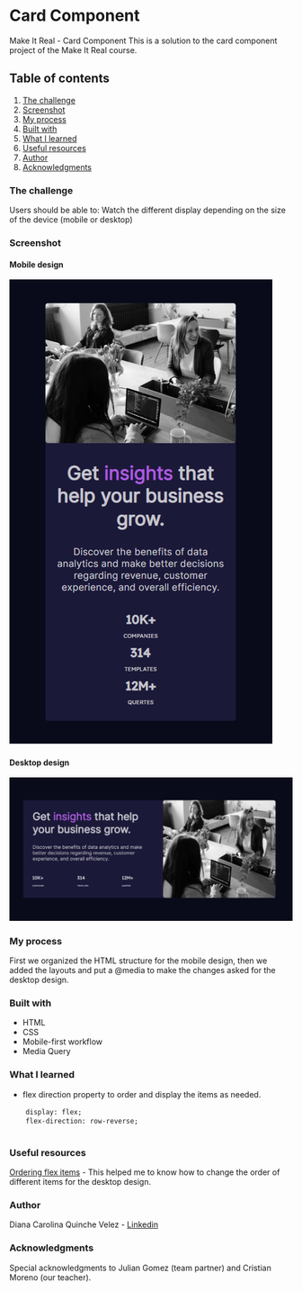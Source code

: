 # Card Component
Make It Real - Card Component
This is a solution to the card component project of the Make It Real course.


## Table of contents
 1. [The challenge](#the-challenge)
 2. [Screenshot](#screenshot)
 3. [My process](#my-process)
 4. [Built with](#built-with)
 5. [What I learned](#what-i-learned)
 6. [Useful resources](#useful-resources)
 7. [Author](#author)
 8. [Acknowledgments](#acknowledgments)

### The challenge

Users should be able to:
Watch the different display depending on the size of the device (mobile or desktop)


### Screenshot

#### Mobile design
![Mobile design](https://github.com/dcquinche/Card/blob/main/design/Mobile.png)

#### Desktop design
![Desktop design](https://github.com/dcquinche/Card/blob/main/design/Desktop.png)


### My process

First we organized the HTML structure for the mobile design, then we added the layouts and put a @media to make the changes asked for the desktop design.


### Built with

- HTML
- CSS
- Mobile-first workflow
- Media Query


### What I learned

- flex direction property to order and display the items as needed.

```
	display: flex;
    flex-direction: row-reverse; 
		
```


### Useful resources

[Ordering flex items](https://developer.mozilla.org/en-US/docs/Web/CSS/CSS_Flexible_Box_Layout/Ordering_Flex_Items) - This helped me to know how to change the order of different items for the desktop design.


### Author

Diana Carolina Quinche Velez -
[Linkedin](https://www.linkedin.com/in/diana-carolina-quinche-v%C3%A9lez-06b9791b3/)


### Acknowledgments

Special acknowledgments to Julian Gomez (team partner) and Cristian Moreno (our teacher).